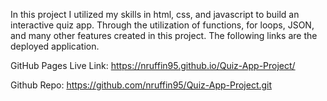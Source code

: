 In this project I utilized my skills in html, css, and javascript to build 
an interactive quiz app. Through the utilization of functions, for loops, JSON,
and many other features created in this project. The following links are the deployed 
application. 

GitHub Pages Live Link: https://nruffin95.github.io/Quiz-App-Project/

Github Repo: https://github.com/nruffin95/Quiz-App-Project.git
